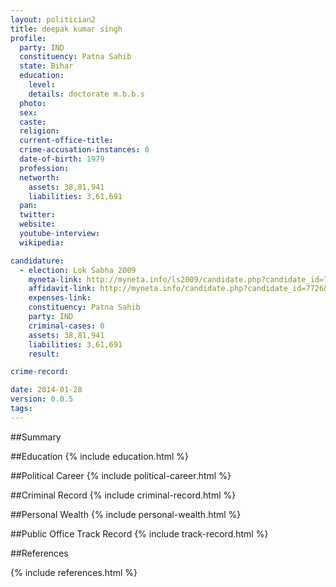 ```yaml
---
layout: politician2
title: deepak kumar singh
profile: 
  party: IND
  constituency: Patna Sahib
  state: Bihar
  education: 
    level: 
    details: doctorate m.b.b.s
  photo: 
  sex: 
  caste: 
  religion: 
  current-office-title: 
  crime-accusation-instances: 0
  date-of-birth: 1979
  profession: 
  networth: 
    assets: 38,81,941
    liabilities: 3,61,691
  pan: 
  twitter: 
  website: 
  youtube-interview: 
  wikipedia: 

candidature: 
  - election: Lok Sabha 2009
    myneta-link: http://myneta.info/ls2009/candidate.php?candidate_id=7726
    affidavit-link: http://myneta.info/candidate.php?candidate_id=7726&scan=original
    expenses-link: 
    constituency: Patna Sahib 
    party: IND
    criminal-cases: 0
    assets: 38,81,941
    liabilities: 3,61,691
    result:  

crime-record: 

date: 2014-01-28
version: 0.0.5
tags: 
---
```

##Summary


##Education
{% include education.html %}


##Political Career
{% include political-career.html %}


##Criminal Record
{% include criminal-record.html %}


##Personal Wealth
{% include personal-wealth.html %}


##Public Office Track Record
{% include track-record.html %}


##References


{% include references.html %}